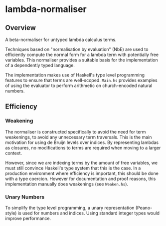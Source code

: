 # lambda-normaliser

## Overview
A beta-normaliser for untyped lambda calculus terms.

Techniques based on "normalisation by evaluation" (NbE) are used to efficiently compute the normal form for a lambda term with potentially free variables. This normaliser provides a suitable basis for the implementation of a dependently typed language.

The implementation makes use of Haskell's type level programming features to ensure that terms are well-scoped. `Main.hs` provides examples of using the evaluator to perform arithmetic on church-encoded natural numbers.

## Efficiency

### Weakening

The normaliser is constructed specifically to avoid the need for term weakenings, to avoid any unnecessary term traversals. This is the main motivation for using de Bruijn levels over indices. By representing lambdas as closures, no modifications to terms are required when moving to a larger context.

However, since we are indexing terms by the amount of free variables, we must still convince Haskell's type system that this is the case. In a production environment where efficiency is important, this should be done with a type coercion. However for documentation and proof reasons, this implementation manually does weakenings (see `Weaken.hs`).

### Unary Numbers

To simplify the type level programming, a unary representation (Peano-style) is used for numbers and indices. Using standard integer types would improve performance.

